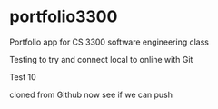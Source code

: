 # portfolio3300
Portfolio app for CS 3300 software engineering class

Testing to try and connect local to online with Git

Test 10

cloned from Github now see if we can push

